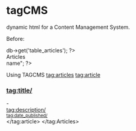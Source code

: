 tagCMS
======
dynamic html for a Content Management System.



Before:
<?php $articles = $this->db->get('table_articles'); ?>
<div>Articles</div>
<?php foreach ($articles as $article): ?>
  <div><?php echo "$article->name"; ?></div>
<?php endforeach;>



Using TAGCMS
<tag:articles>
    <tag:article>
        <div>
           <h3><tag:title/></h3>-
           <div><tag:description/></div>
           <small><tag:date_published/></small>
        </div>
    </tag:article>
</tag:Articles>
